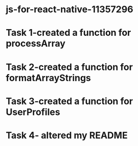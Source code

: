 # js-for-react-native-11357296

# Task 1-created a function for processArray
# Task 2-created a function for formatArrayStrings
# Task 3-created a function for UserProfiles
# Task 4- altered my README